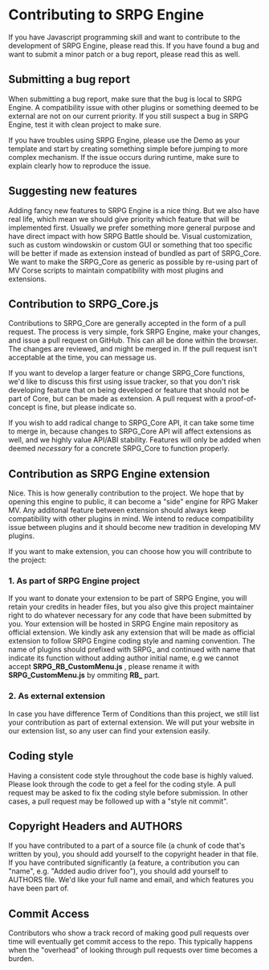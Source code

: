 # Contributing to SRPG Engine
If you have Javascript programming skill and want to contribute to the development of SRPG Engine, please read this.
If you have found a bug and want to submit a minor patch or a bug report, please read this as well.

## Submitting a bug report
When submitting a bug report, make sure that the bug is local to SRPG Engine.
A compatibility issue with other plugins or something deemed to be external are not on our current priority.
If you still suspect a bug in SRPG Engine, test it with clean project to make sure.

If you have troubles using SRPG Engine, please use the Demo as your template and start by creating something simple before jumping to more complex mechanism.
If the issue occurs during runtime, make sure to explain clearly how to reproduce the issue.

## Suggesting new features
Adding fancy new features to SRPG Engine is a nice thing. But we also have real life, which mean we should give priority which feature that will be implemented first. Usually we prefer something more general purpose and have direct impact with how SRPG Battle should be. Visual customization, such as custom windowskin or custom GUI or something that too specific will be better if made as extension instead of bundled as part of SRPG_Core. We want to make the SRPG_Core as generic as possible by re-using part of MV Corse scripts to maintain compatibility with most plugins and extensions.

## Contribution to SRPG_Core.js
Contributions to SRPG_Core are generally accepted in the form of a pull request.
The process is very simple, fork SRPG Engine, make your changes, and issue a pull request on GitHub. This can all be done within the browser.
The changes are reviewed, and might be merged in. If the pull request isn't acceptable at the time, you can message us.

If you want to develop a larger feature or change SRPG_Core functions, we'd like to discuss this first using issue tracker, so that you don't risk developing feature that on being developed or feature that should not be part of Core, but can be made as extension. A pull request with a proof-of-concept is fine, but please indicate so.

If you wish to add radical change to SRPG_Core API, it can take some time to merge in, because changes to SRPG_Core API will affect extensions as well, and we highly value API/ABI stability.
Features will only be added when deemed *necessary* for a concrete SRPG_Core to function properly.

## Contribution as SRPG Engine extension
Nice. This is how generally contribution to the project.
We hope that by opening this engine to public, it can become a "side" engine for RPG Maker MV. Any additonal feature between extension should always keep compatibility with other plugins in mind. We intend to reduce compatibility issue between plugins and it should become new tradition in developing MV plugins.

If you want to make extension, you can choose how you will contribute to the project:
### 1. As part of SRPG Engine project
If you want to donate your extension to be part of SRPG Engine, you will retain your credits in header files, but you also give this project maintainer right to do whatever necessary for any code that have been submitted by you. Your extension will be hosted in SRPG Engine main repository as official extension.
We kindly ask any extension that will be made as official extension to follow SRPG Engine coding style and naming convention. The name of plugins should prefixed with SRPG_ and continued with name that indicate its function without adding author initial name, e.g we cannot accept **SRPG_RB_CustomMenu.js** , please rename it with **SRPG_CustomMenu.js** by ommiting **RB_** part.

### 2. As external extension
In case you have difference Term of Conditions than this project, we still list your contribution as part of external extension. We will put your website in our extension list, so any user can find your extension easily.

## Coding style
Having a consistent code style throughout the code base is highly valued.
Please look through the code to get a feel for the coding style.
A pull request may be asked to fix the coding style before submission.
In other cases, a pull request may be followed up with a "style nit commit".

## Copyright Headers and AUTHORS
If you have contributed to a part of a source file (a chunk of code that's written by you), you should add yourself to the copyright header in that file.
If you have contributed significantly (a feature, a contribution you can "name", e.g. "Added audio driver foo"), you should add yourself to AUTHORS file.
We'd like your full name and email, and which features you have been part of.

## Commit Access
Contributors who show a track record of making good pull requests over time will eventually get commit access to the repo.
This typically happens when the "overhead" of looking through pull requests over time becomes a burden.
